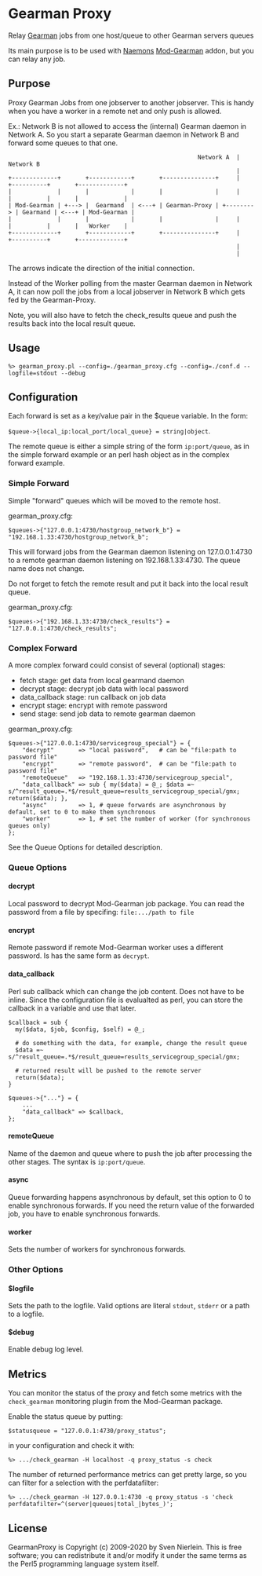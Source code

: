 # Gearman Proxy

Relay [Gearman](http://gearman.org/) jobs from one host/queue to other Gearman servers queues

Its main purpose is to be used with [Naemons](https://www.naemon.org) [Mod-Gearman](https://mod-gearman.org) addon, but you
can relay any job.

## Purpose

Proxy Gearman Jobs from one jobserver to another jobserver. This is handy when
you have a worker in a remote net and only push is allowed.

Ex.: Network B is not allowed to access the (internal) Gearman daemon in Network A. So you start
a separate Gearman daemon in Network B and forward some queues to that one.

                                                          Network A  |  Network B
                                                                     |
    +-------------+       +------------+       +---------------+     |      +----------+       +-------------+
    |             |       |            |       |               |     |      |          |       |             |
    | Mod-Gearman | +---> |  Gearmand  | <---+ | Gearman-Proxy | +--------> | Gearmand | <---+ | Mod-Gearman |
    |             |       |            |       |               |     |      |          |       |   Worker    |
    +-------------+       +------------+       +---------------+     |      +----------+       +-------------+
                                                                     |
                                                                     |

The arrows indicate the direction of the initial connection.

Instead of the Worker polling from the master Gearman daemon in Network A, it can now
poll the jobs from a local jobserver in Network B which gets fed by the Gearman-Proxy.

Note, you will also have to fetch the check_results queue and push the results back
into the local result queue.

## Usage

    %> gearman_proxy.pl --config=./gearman_proxy.cfg --config=./conf.d --logfile=stdout --debug

## Configuration

Each forward is set as a key/value pair in the $queue variable. In the form:

`$queue->{local_ip:local_port/local_queue} = string|object`.

The remote queue is either a simple string of the form `ip:port/queue`, as in
the simple forward example or an perl hash object as in the complex forward
example.

### Simple Forward

Simple "forward" queues which will be moved to the remote host.

gearman_proxy.cfg:

    $queues->{"127.0.0.1:4730/hostgroup_network_b"} = "192.168.1.33:4730/hostgroup_network_b";

This will forward jobs from the Gearman daemon listening on 127.0.0.1:4730 to a
remote gearman daemon listening on 192.168.1.33:4730. The queue name does not change.

Do not forget to fetch the remote result and put it back into the local result queue.

gearman_proxy.cfg:

    $queues->{"192.168.1.33:4730/check_results"} = "127.0.0.1:4730/check_results";


### Complex Forward

A more complex forward could consist of several (optional) stages:

  - fetch stage: get data from local gearmand daemon
  - decrypt stage: decrypt job data with local password
  - data_callback stage: run callback on job data
  - encrypt stage: encrypt with remote password
  - send stage: send job data to remote gearman daemon

gearman_proxy.cfg:

    $queues->{"127.0.0.1:4730/servicegroup_special"} = {
        "decrypt"       => "local password",   # can be "file:path to password file"
        "encrypt"       => "remote password",  # can be "file:path to password file"
        "remoteQueue"   => "192.168.1.33:4730/servicegroup_special",
        "data_callback" => sub { my($data) = @_; $data =~ s/^result_queue=.*$/result_queue=results_servicegroup_special/gmx; return($data); },
        "async"         => 1, # queue forwards are asynchronous by default, set to 0 to make them synchronous
        "worker"        => 1, # set the number of worker (for synchronous queues only)
    };

See the Queue Options for detailed description.

### Queue Options

#### decrypt

Local password to decrypt Mod-Gearman job package. You can read the password from
a file by specifing: `file:.../path to file`

#### encrypt

Remote password if remote Mod-Gearman worker uses a different password. Is has the same
form as `decrypt`.

#### data_callback

Perl sub callback which can change the job content. Does not have to be inline.
Since the configuration file is evalualted as perl, you can store the callback
in a variable and use that later.

    $callback = sub {
      my($data, $job, $config, $self) = @_;

      # do something with the data, for example, change the result queue
      $data =~ s/^result_queue=.*$/result_queue=results_servicegroup_special/gmx;

      # returned result will be pushed to the remote server
      return($data);
    }

    $queues->{"..."} = {
        ...
        "data_callback" => $callback,
    };

#### remoteQueue

Name of the daemon and queue where to push the job after processing the other stages. The
syntax is `ip:port/queue`.

#### async

Queue forwarding happens asynchronous by default, set this option to 0 to enable synchronous forwards.
If you need the return value of the forwarded job, you have to enable synchronous forwards.

#### worker

Sets the number of workers for synchronous forwards.

### Other Options

#### $logfile

Sets the path to the logfile. Valid options are literal `stdout`, `stderr` or
a path to a logfile.

#### $debug

Enable debug log level.

## Metrics

You can monitor the status of the proxy and fetch some metrics with the `check_gearman` monitoring plugin
from the Mod-Gearman package.

Enable the status queue by putting:

    $statusqueue = "127.0.0.1:4730/proxy_status";

in your configuration and check it with:

    %> .../check_gearman -H localhost -q proxy_status -s check

The number of returned performance metrics can get pretty large, so you can filter
for a selection with the perfdatafilter:

    %> .../check_gearman -H 127.0.0.1:4730 -q proxy_status -s 'check perfdatafilter=^(server|queues|total_|bytes_)';

## License

GearmanProxy is Copyright (c) 2009-2020 by Sven Nierlein.
This is free software; you can redistribute it and/or modify it under the
same terms as the Perl5 programming language system itself.
